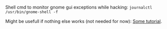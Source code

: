 Shell cmd to monitor gnome gui exceptions while hacking: ```journalctl /usr/bin/gnome-shell -f```


Might be usefull if nothing else works (not needed for now): 
[Some tutorial](https://www.youtube.com/watch?v=iMyR5lJf7dU&ab_channel=JustPerfection).
